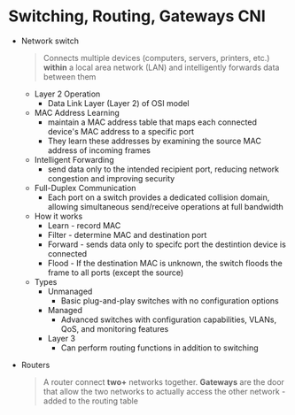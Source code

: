# Switching, Routing, Gateways CNI 

* Network switch
    > Connects multiple devices (computers, servers, printers, etc.) **within** a local area network (LAN) and intelligently forwards data between them
    * Layer 2 Operation
        * Data Link Layer (Layer 2) of OSI model
    * MAC Address Learning
        *  maintain a MAC address table that maps each connected device's MAC address to a specific port
        * They learn these addresses by examining the source MAC address of incoming frames
    * Intelligent Forwarding
        * send data only to the intended recipient port, reducing network congestion and improving security
    * Full-Duplex Communication
        * Each port on a switch provides a dedicated collision domain, allowing simultaneous send/receive operations at full bandwidth
    * How it works
        * Learn - record MAC
        * Filter - determine MAC and destination port
        * Forward - sends data only to specifc port the destintion device is connected
        * Flood - If the destination MAC is unknown, the switch floods the frame to all ports (except the source)
    * Types
        * Unmanaged
            * Basic plug-and-play switches with no configuration options
        * Managed
            * Advanced switches with configuration capabilities, VLANs, QoS, and monitoring features
        * Layer 3
            * Can perform routing functions in addition to switching

* Routers
    > A router connect **two+** networks together. **Gateways** are the door that allow the two networks to actually access the other network - added to the routing table
